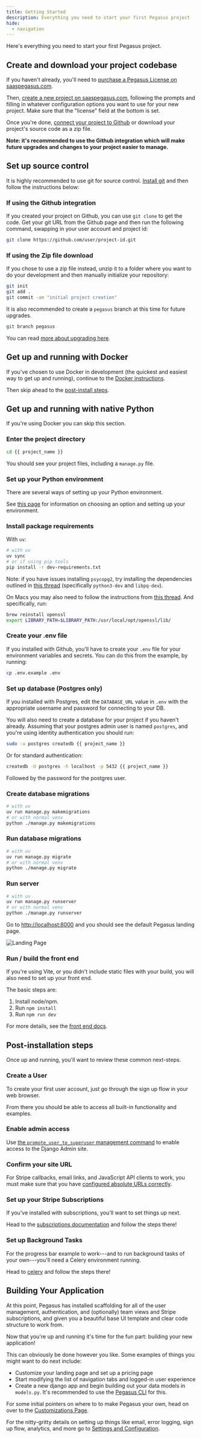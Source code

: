 ```yaml
---
title: Getting Started
description: Everything you need to start your first Pegasus project
hide:
  - navigation
---
```


Here's everything you need to start your first Pegasus project.

## Create and download your project codebase

If you haven't already, you'll need to [purchase a Pegasus License on saaspegasus.com](http://www.saaspegasus.com/licenses/).

Then, [create a new project on saaspegasus.com](https://www.saaspegasus.com/projects/),
following the prompts and filling in whatever configuration options you want to use for your new project.
Make sure that the "license" field at the bottom is set.

Once you're done, [connect your project to Github](github.md) or download your project's source code as a zip file.

**Note: it's recommended to use the Github integration which will make future upgrades and changes to your project
easier to manage.**
 
## Set up source control

It is highly recommended to use git for source control.
[Install git](https://git-scm.com/downloads) and then follow the instructions below:

### If using the Github integration

If you created your project on Github, you can use `git clone` to get the code.
Get your git URL from the Github page and then run the following command, swapping in your user account and project id:

```bash
git clone https://github.com/user/project-id.git
```

### If using the Zip file download

If you chose to use a zip file instead, unzip it to a folder where you want to do your development and then manually
initialize your repository:

```bash
git init
git add .
git commit -am "initial project creation"
```

It is also recommended to create a `pegasus` branch at this time for future upgrades.

```bash
git branch pegasus
```

You can read [more about upgrading here](upgrading.md).

## Get up and running with Docker

If you've chosen to use Docker in development (the quickest and easiest way to get up and running),
continue to the [Docker instructions](docker.md).

Then skip ahead to the [post-install steps](getting-started.md#post-installation-steps).

## Get up and running with native Python

If you're using Docker you can skip this section.

### Enter the project directory

```bash
cd {{ project_name }}
```

You should see your project files, including a `manage.py` file.

### Set up your Python environment

There are several ways of setting up your Python environment.

See [this page](python/setup.md) for information on choosing an option and setting up your environment.

### Install package requirements

With `uv`:

```bash
# with uv
uv sync
# or if using pip tools
pip install -r dev-requirements.txt
```

Note: if you have issues installing `psycopg2`, try installing the dependencies outlined in 
[this thread](https://stackoverflow.com/questions/22938679/error-trying-to-install-postgres-for-python-psycopg2) 
(specifically `python3-dev` and `libpq-dev`).

On Macs you may also need to follow the instructions from [this thread](https://stackoverflow.com/a/58722268/8207). And specifically, run:

```bash
brew reinstall openssl
export LIBRARY_PATH=$LIBRARY_PATH:/usr/local/opt/openssl/lib/
```

### Create your .env file

If you installed with Github, you'll have to create your `.env` file for your environment variables and secrets.
You can do this from the example, by running:

```bash
cp .env.example .env
```

### Set up database (Postgres only)

If you installed with Postgres, edit the `DATABASE_URL` value in `.env` with
the appropriate username and password for connecting to your DB.

You will also need to create a database for your project if you haven't already.
Assuming that your postgres admin user is named `postgres`, and you're using identity authentication you should run:

```bash
sudo -u postgres createdb {{ project_name }}
```

Or for standard authentication:

```bash
createdb -U postgres -h localhost -p 5432 {{ project_name }}
```

Followed by the password for the postgres user.

### Create database migrations

```bash
# with uv
uv run manage.py makemigrations
# or with normal venv
python ./manage.py makemigrations
```

### Run database migrations

```bash
# with uv
uv run manage.py migrate
# or with normal venv
python ./manage.py migrate
```

### Run server

```bash
# with uv
uv run manage.py runserver
# or with normal venv
python ./manage.py runserver
```

Go to [http://localhost:8000](http://localhost:8000) and you should see the default Pegasus landing page.

![Landing Page](assets/images/pegasus-landing-page.png)

### Run / build the front end

If you're using Vite, or you didn't include static files with your build, you will also need to set up your front end.

The basic steps are:

1. Install node/npm.
2. Run `npm install`
3. Run `npm run dev`

For more details, see the [front end docs](front-end/overview.md).

## Post-installation steps

Once up and running, you'll want to review these common next-steps.

### Create a User

To create your first user account, just go through the sign up flow in your web browser.

From there you should be able to access all built-in functionality and examples.

### Enable admin access

Use [the `promote_user_to_superuser` management command](cookbooks.md#use-the-django-admin-ui)
to enable access to the Django Admin site.

### Confirm your site URL

For Stripe callbacks, email links, and JavaScript API clients to work, you must make sure that you have
[configured absolute URLs correctly](configuration.md#absolute-urls).

### Set up your Stripe Subscriptions

If you've installed with subscriptions, you'll want to set things up next.

Head to the [subscriptions documentation](subscriptions.md) and follow the steps there!

### Set up Background Tasks

For the progress bar example to work---and to run background tasks of your own---you'll need a Celery environment running.

Head to [celery](celery.md) and follow the steps there!

## Building Your Application

At this point, Pegasus has installed scaffolding for all of the user management, authentication, and (optionally) 
team views and Stripe subscriptions, and given you a beautiful base UI template and clear code 
structure to work from. 
 
Now that you're up and running it's time for the fun part: building your new application!

This can obviously be done however you like.
Some examples of things you might want to do next include:

- Customize your landing page and set up a pricing page
- Start modifying the list of navigation tabs and logged-in user experience
- Create a new django app and begin building out your data models in `models.py`.
  It's recommended to use the [Pegasus CLI](https://github.com/saaspegasus/pegasus-cli/) for this.

For some initial pointers on where to to make Pegasus your own, head on over to the 
[Customizations Page](customizations.md).

For the nitty-gritty details on setting up things like email, error logging, sign up flow, analytics, and more 
go to [Settings and Configuration](configuration.md).
